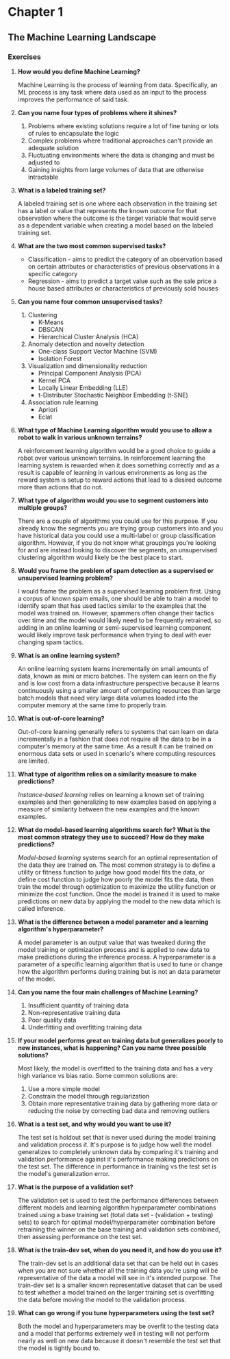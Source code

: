 # Chapter 1

## The Machine Learning Landscape

### Exercises

1. **How would you define Machine Learning?**
 
   Machine Learning is the process of learning from data. Specifically, an ML
   process is any task where data used as an input to the process improves the
   performance of said task.

2. **Can you name four types of problems where it shines?**

   1. Problems where existing solutions require a lot of fine tuning or lots of
      rules to encapsulate the logic
   2. Complex problems where traditional approaches can't provide an adequate solution
   3. Fluctuating environments where the data is changing and must be adjusted to
   4. Gaining insights from large volumes of data that are otherwise intractable

3. **What is a labeled training set?**

   A labeled training set is one where each observation in the training set has
   a label or value that represents the known outcome for that observation
   where the outcome is the target variable that would serve as a dependent
   variable when creating a model based on the labeled training set.

4. **What are the two most common supervised tasks?**
 
   * Classification - aims to predict the category of an observation based on
     certain attributes or characteristics of previous observations in a specific
     category
   * Regression - aims to predict a target value such as the sale price a house
     based attributes or characteristics of previously sold houses

5. **Can you name four common unsupervised tasks?**

   1. Clustering
      * K-Means
      * DBSCAN
      * Hierarchical Cluster Analysis (HCA)
   2. Anomaly detection and novelty detection
      * One-class Support Vector Machine (SVM)
      * Isolation Forest
   3. Visualization and dimensionality reduction
      * Principal Component Analysis (PCA)
      * Kernel PCA
      * Locally Linear Embedding (LLE)
      * t-Distributer Stochastic Neighbor Embedding (t-SNE)
   4. Association rule learning
      * Apriori
      * Eclat

6. **What type of Machine Learning algorithm would you use to allow a robot to
   walk in various unknown terrains?**

   A reinforcement learning algorithm would be a good choice to guide a robot
   over various unknown terrains. In reinforcement learning the learning system
   is rewarded when it does something correctly and as a result is capable of
   learning in various environments as long as the reward system is setup to
   reward actions that lead to a desired outcome more than actions that do not. 

7. **What type of algorithm would you use to segment customers into multiple
   groups?**

   There are a couple of algorithms you could use for this purpose. If you
   already know the segments you are trying group customers into and you have
   historical data you could use a multi-label or group classification
   algorithm. However, if you do not know what groupings you're looking for and
   are instead looking to discover the segments, an unsupervised clustering
   algorithm would likely be the best place to start.

8. **Would you frame the problem of spam detection as a supervised or
   unsupervised learning problem?**

   I would frame the problem as a supervised learning problem first. Using a
   corpus of known spam emails, one should be able to train a model to identify
   spam that has used tactics similar to the examples that the model was
   trained on. However, spammers often change their tactics over time and the
   model would likely need to be frequently retrained, so adding in an online
   learning or semi-supervised learning component would likely improve task
   performance when trying to deal with ever changing spam tactics.

9. **What is an online learning system?**

   An online learning system learns incrementally on small amounts of data,
   known as mini or micro batches. The system can learn on the fly and is low
   cost from a data infrastructure perspective because it learns continuously
   using a smaller amount of computing resources than large batch models that
   need very large data volumes loaded into the computer memory at the same
   time to properly train.

10. **What is out-of-core learning?**

    Out-of-core learning generally refers to systems that can learn on data
    incrementally in a fashion that does not require all the data to be in 
    a computer's memory at the same time. As a result it can be trained on
    enormous data sets or used in scenario's where computing resources are
    limited.
 
11. **What type of algorithm relies on a similarity measure to make
    predictions?**

    *Instance-based learning* relies on learning a known set of training
    examples and then generalizing to new examples based on applying a measure
    of similarity between the new examples and the known examples.

12. **What do model-based learning algorithms search for? What is the most
    common strategy they use to succeed? How do they make predictions?**

    *Model-based learning* systems search for an optimal representation of the
    data they are trained on. The most common strategy is to define a utility
    or fitness function to judge how good model fits the data, or define cost
    function to judge how poorly the model fits the data, then train the model 
    through optimization to maximize the utility function or minimize the cost
    function. Once the model is trained it is used to make predictions on new
    data by applying the model to the new data which is called inference.

13. **What is the difference between a model parameter and a learning
    algorithm's hyperparameter?**

    A model parameter is an output value that was tweaked during the model
    training or optimization process and is applied to new data to make
    predictions during the inference process. A hyperparameter is a parameter 
    of a specific learning algorithm that is used to tune or change how the
    algorithm performs during training but is not an data parameter of the
    model.

14. **Can you name the four main challenges of Machine Learning?**

    1. Insufficient quantity of training data
    2. Non-representative training data
    3. Poor quality data
    4. Underfitting and overfitting training data

15. **If your model performs great on training data but generalizes poorly to
    new instances, what is happening? Can you name three possible solutions?**

    Most likely, the model is overfitted to the training data and has a very
    high variance vs bias ratio. Some common solutions are:

    1. Use a more simple model
    2. Constrain the model through regularization
    3. Obtain more representative training data by gathering more data or
       reducing the noise by correcting bad data and removing outliers

16. **What is a test set, and why would you want to use it?**

    The test set is holdout set that is never used during the model training and
    validation process it. It's purpose is to judge how well the model
    generalizes to completely unknown data by comparing it's training and
    validation performance against it's performance making predictions on the
    test set. The difference in performance in training vs the test set is the
    model's generalization error.

17. **What is the purpose of a validation set?**

    The validation set is used to test the performance differences between
    different models and learning algorithm hyperparameter combinations trained
    using a base training set (total data set - (validation + testing) sets)
    to search for optimal model/hyperparameter combination before retraining
    the winner on the base training and validation sets combined, then
    assessing performance on the test set.
 
18. **What is the train-dev set, when do you need it, and how do you use it?**

    The train-dev set is an additional data set that can be held out in cases
    when you are not sure whether all the training data you're using will be
    representative of the data a model will see in it's intended purpose. The
    train-dev set is a smaller known representative dataset that can be used to
    test whether a model trained on the larger training set is overfitting the
    data before moving the model to the validation process.

19. **What can go wrong if you tune hyperparameters using the test set?**

    Both the model and hyperparameters may be overfit to the testing data and
    a model that performs extremely well in testing will not perform nearly as
    well on new data because it doesn't resemble the test set that the model is 
    tightly bound to.
